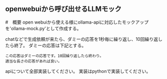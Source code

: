## openwebuiから呼び出せるLLMモック

#　概要
open webuiから使える様にollama-apiに対応したモックアップを'ollama-mock.py'として作成する。

chatなどで生成依頼が来たら、ダミーの応答を1秒毎に繰り返し、10回繰り返したら終了。
ダミーの応答は下記とする。
```
この応答はダミーの応答です。10回繰り返したら終わり。
適当な長さの応答があれば良い。
```

apiについて全部実装してください。
実装はpythonで実装してください。
